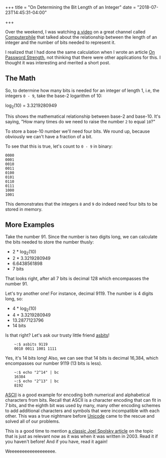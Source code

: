 +++
title = "On Determining the Bit Length of an Integer"
date = "2018-07-23T14:45:31-04:00"

+++

Over the weekend, I was watching [a video] on a great channel called [Computerphile] that talked about the relationship between the length of an integer and the number of bits needed to represent it.

I realized that I had done the same calculation when I wrote an article [On Password Strength], not thinking that there were other applications for this.  I thought it was interesting and merited a short post.

## The Math

So, to determine how many bits is needed for an integer of length 1, i.e, the integers `0 - 9`, take the base-2 logarithm of 10:

log<sub>2</sub>(10) = 3.3219280949

This shows the mathematical relationship between base-2 and base-10.  It's saying, "How many times do we need to raise the number `2` to equal `10`?"

To store a base-10 number we'll need four bits.  We round up, because obviously we can't have a fraction of a bit.

To see that this is true, let's count to `0 - 9` in binary:

	0000
	0001
	0010
	0011
	0100
	0101
	0110
	0111
	1000
	1001

This demonstrates that the integers `8` and `9` do indeed need four bits to be stored in memory.

## More Examples

Take the number 91.  Since the number is two digits long, we can calculate the bits needed to store the number thusly:

- 2 * log<sub>2</sub>(10)
- 2 * 3.3219280949
- 6.6438561898
- 7 bits

That looks right, after all 7 bits is decimal 128 which encompasses the number 91.

Let's try another one! For instance, decimal 9119.  The number is 4 digits long, so:

- 4 * log<sub>2</sub>(10)
- 4 * 3.3219280949
- 13.2877123796
- 14 bits

Is that right?  Let's ask our trusty little friend [asbits]!

      	~:$ asbits 9119
      	0010 0011 1001 1111

Yes, it's 14 bits long!  Also, we can see that 14 bits is decimal 16,384, which encompasses our number 9119 (13 bits is less).

      	~:$ echo "2^14" | bc
      	16384
      	~:$ echo "2^13" | bc
      	8192

[ASCII] is a good example for encoding both numerical and alphabetical characters from bits.  Recall that ASCII is a character encoding that can fit in 7 bits, and the eighth bit was used by many, many other encoding schemes to add additional characters and symbols that were incompatible with each other.  This was a true nightmare before [Unicode] came to the rescue and solved all of our problems.

This is a good time to mention [a classic Joel Spolsky article] on the topic that is just as relevant now as it was when it was written in 2003.  Read it if you haven't before!  And if you have, read it again!

Weeeeeeeeeeeeeeeeee.

[a video]: https://www.youtube.com/watch?v=thrx3SBEpL8
[Computerphile]: https://www.youtube.com/user/Computerphile
[On Password Strength]: /2018/05/30/on-password-strength/
[asbits]: https://github.com/btoll/tools/tree/master/c/asbits
[ASCII]: https://en.wikipedia.org/wiki/ASCII
[Unicode]: https://en.wikipedia.org/wiki/Unicode
[a classic Joel Spolsky article]: https://www.joelonsoftware.com/2003/10/08/the-absolute-minimum-every-software-developer-absolutely-positively-must-know-about-unicode-and-character-sets-no-excuses/

